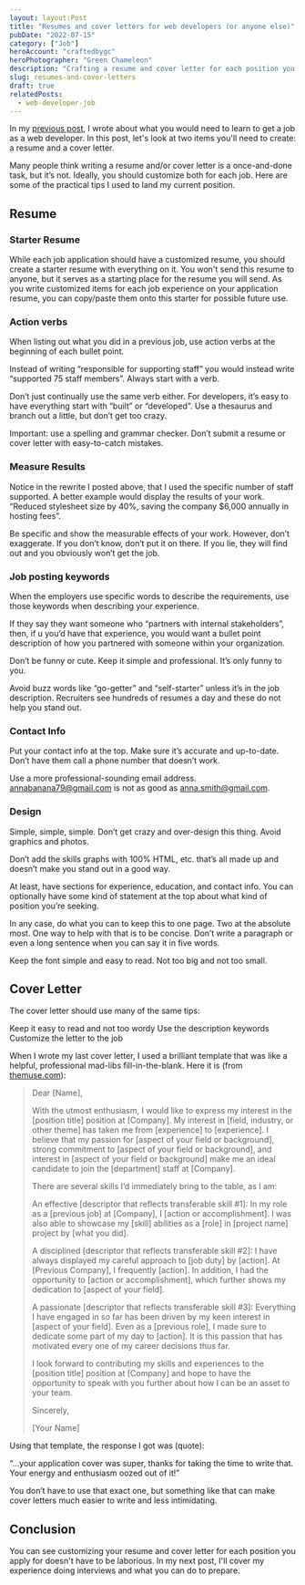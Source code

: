 ```yaml
---
layout: layout:Post
title: "Resumes and cover letters for web developers (or anyone else)"
pubDate: "2022-07-15"
category: ["Job"]
heroAccount: "craftedbygc"
heroPhotographer: "Green Chameleon"
description: "Crafting a resume and cover letter for each position you want to apply for gets easier with tese tips."
slug: resumes-and-cover-letters
draft: true
relatedPosts:
  - web-developer-job
---
```


In my [previous post](/post/web-developer-job/), I wrote about what you would need to learn to get a job as a web developer. In this post, let's look at two items you'll need to create: a resume and a cover letter.

Many people think writing a resume and/or cover letter is a once-and-done task, but it’s not. Ideally, you should customize both for each job. Here are some of the practical tips I used to land my current position.

## Resume

### Starter Resume

While each job application should have a customized resume, you should create a starter resume with everything on it. You won't send this resume to anyone, but it serves as a starting place for the resume you will send. As you write customized items for each job experience on your application resume, you can copy/paste them onto this starter for possible future use.

### Action verbs

When listing out what you did in a previous job, use action verbs at the beginning of each bullet point.

Instead of writing “responsible for supporting staff” you would instead write “supported 75 staff members”. Always start with a verb.

Don’t just continually use the same verb either. For developers, it’s easy to have everything start with “built” or “developed”. Use a thesaurus and branch out a little, but don’t get too crazy.

Important: use a spelling and grammar checker. Don’t submit a resume or cover letter with easy-to-catch mistakes.

### Measure Results

Notice in the rewrite I posted above, that I used the specific number of staff supported. A better example would display the results of your work. “Reduced stylesheet size by 40%, saving the company $6,000 annually in hosting fees”.

Be specific and show the measurable effects of your work. However, don’t exaggerate. If you don’t know, don’t put it on there. If you lie, they will find out and you obviously won’t get the job.

### Job posting keywords

When the employers use specific words to describe the requirements, use those keywords when describing your experience.

If they say they want someone who “partners with internal stakeholders”, then, if u you’d have that experience, you would want a bullet point description of how you partnered with someone within your organization.

Don’t be funny or cute. Keep it simple and professional. It’s only funny to you.

Avoid buzz words like “go-getter” and “self-starter” unless it’s in the job description. Recruiters see hundreds of resumes a day and these do not help you stand out.

### Contact Info

Put your contact info at the top. Make sure it’s accurate and up-to-date. Don’t have them call a phone number that doesn’t work.

Use a more professional-sounding email address. annabanana79@gmail.com is not as good as anna.smith@gmail.com.

### Design

Simple, simple, simple. Don’t get crazy and over-design this thing. Avoid graphics and photos.

Don’t add the skills graphs with 100% HTML, etc. that’s all made up and doesn’t make you stand out in a good way.

At least, have sections for experience, education, and contact info. You can optionally have some kind of statement at the top about what kind of position you’re seeking.

In any case, do what you can to keep this to one page. Two at the absolute most. One way to help with that is to be concise. Don’t write a paragraph or even a long sentence when you can say it in five words.

Keep the font simple and easy to read. Not too big and not too small.

## Cover Letter

The cover letter should use many of the same tips:

Keep it easy to read and not too wordy
Use the description keywords
Customize the letter to the job

When I wrote my last cover letter, I used a brilliant template that was like a helpful, professional mad-libs fill-in-the-blank. Here it is (from [themuse.com](https://www.themuse.com/amp/advice/the-perfect-cover-letter-template-to-show-off-your-skills)):

> Dear [Name],
>
> With the utmost enthusiasm, I would like to express my interest in the [position title] position at [Company]. My interest in [field, industry, or other theme] has taken me from [experience] to [experience]. I believe that my passion for [aspect of your field or background], strong commitment to [aspect of your field or background], and interest in [aspect of your field or background] make me an ideal candidate to join the [department] staff at [Company].
>
> There are several skills I’d immediately bring to the table, as I am:
>
> An effective [descriptor that reflects transferable skill #1]: In my role as a [previous job] at [Company], I [action or accomplishment]. I was also able to showcase my [skill] abilities as a [role] in [project name] project by [what you did].
>
> A disciplined [descriptor that reflects transferable skill #2]: I have always displayed my careful approach to [job duty] by [action]. At [Previous Company], I frequently [action]. In addition, I had the opportunity to [action or accomplishment], which further shows my dedication to [aspect of your field].
>
> A passionate [descriptor that reflects transferable skill #3]: Everything I have engaged in so far has been driven by my keen interest in [aspect of your field]. Even as a [previous role], I made sure to dedicate some part of my day to [action]. It is this passion that has motivated every one of my career decisions thus far.
>
> I look forward to contributing my skills and experiences to the [position title] position at [Company] and hope to have the opportunity to speak with you further about how I can be an asset to your team.
>
> Sincerely,
>
> [Your Name]

Using that template, the response I got was (quote):

“…your application cover was super, thanks for taking the time to write that. Your energy and enthusiasm oozed out of it!”

You don’t have to use that exact one, but something like that can make cover letters much easier to write and less intimidating.

## Conclusion

You can see customizing your resume and cover letter for each position you apply for doesn't have to be laborious. In my next post, I'll cover my experience doing interviews and what you can do to prepare.
